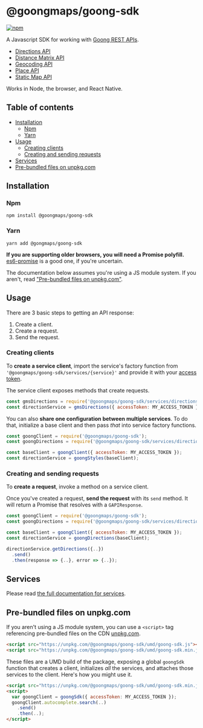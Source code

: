 # @goongmaps/goong-sdk

[![npm](https://img.shields.io/npm/v/@goongmaps/goong-sdk.svg)](https://www.npmjs.com/package/@goongmaps/goong-sdk)

A Javascript SDK for working with [Goong REST APIs](https://docs.goong.io/rest/).

- [Directions API](https://docs.goong.io/rest/directions/)
- [Distance Matrix API](https://docs.goong.io/rest/distance_matrix/)
- [Geocoding API](https://docs.goong.io/rest/geocode/)
- [Place API](https://docs.goong.io/rest/place/)
- [Static Map API](https://docs.goong.io/rest/staticmap/)

Works in Node, the browser, and React Native.

## Table of contents

- [Installation](#installation)
  - [Npm](#npm)
  - [Yarn](#yarn)
- [Usage](#usage)
  - [Creating clients](#creating-clients)
  - [Creating and sending requests](#creating-and-sending-requests)
- [Services](#services)
- [Pre-bundled files on unpkg.com](#pre-bundled-files-on-unpkgcom)

## Installation

### Npm

```
npm install @goongmaps/goong-sdk
```

### Yarn

```
yarn add @gongmaps/goong-sdk
```

**If you are supporting older browsers, you will need a Promise polyfill.**
[es6-promise](https://github.com/stefanpenner/es6-promise) is a good one, if you're uncertain.

The documentation below assumes you're using a JS module system.
If you aren't, read ["Pre-bundled files on unpkg.com"](#pre-bundled-files-on-unpkgcom).

## Usage

There are 3 basic steps to getting an API response:

1. Create a client.
2. Create a request.
3. Send the request.

### Creating clients

To **create a service client**, import the service's factory function from `'@goongmaps/goong-sdk/services/{service}'` and provide it with your [access token](https://docs.goong.io/rest/api-key/).

The service client exposes methods that create requests.

```js
const gmsDirections = require('@goongmaps/goong-sdk/services/directions');
const directionService = gmsDirections({ accessToken: MY_ACCESS_TOKEN });
```

You can also **share one configuration between multiple services**.
To do that, initialize a base client and then pass *that* into service factory functions.

```js
const goongClient = require('@goongmaps/goong-sdk');
const goongDirections = require('@goongmaps/goong-sdk/services/directions');

const baseClient = goongClient({ accessToken: MY_ACCESS_TOKEN });
const directionService = goongStyles(baseClient);
```

### Creating and sending requests

To **create a request**, invoke a method on a service client.

Once you've created a request, **send the request** with its `send` method.
It will return a Promise that resolves with a `GAPIResponse`.

```js
const goongClient = require('@goongmaps/goong-sdk');
const goongDirections = require('@goongmaps/goong-sdk/services/directions');

const baseClient = goongClient({ accessToken: MY_ACCESS_TOKEN });
const directionService = goongDirections(baseClient);

directionService.getDirections({..})
  .send()
  .then(response => {..}, error => {..});
```

## Services

Please read [the full documentation for services](./docs/services.md).

## Pre-bundled files on unpkg.com

If you aren't using a JS module system, you can use a `<script>` tag referencing pre-bundled files on the CDN [unpkg.com](https://unpkg.com/).

```html
<script src="https://unpkg.com/@goongmaps/goong-sdk/umd/goong-sdk.js"></script>
<script src="https://unpkg.com/@goongmaps/goong-sdk/umd/goong-sdk.min.js"></script>
```

These files are a UMD build of the package, exposing a global `goongSdk` function that creates a client, initializes *all* the services, and attaches those services to the client.
Here's how you might use it.

```html
<script src="https://unpkg.com/@goongmaps/goong-sdk/umd/goong-sdk.min.js"></script>
<script>
  var goongClient = goongSdk({ accessToken: MY_ACCESS_TOKEN });
  goongClient.autocomplete.search(..)
    .send()
    .then(..);
</script>
```

